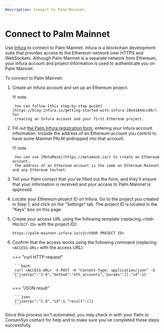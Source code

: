 ```yaml
---
Description: Connect to Palm Mainnet.
---
```


# Connect to Palm Mainnet

Use [Infura](https://infura.io/) to connect to Palm Mainnet.
Infura is a blockchain development suite that provides access to the Ethereum network over HTTPS and WebSockets.
Although Palm Mainnet is a separate network from Ethereum, your Infura account and project information is used to
authenticate you on Palm Mainnet.

To connect to Palm Mainnet:

1. Create an Infura account and set up an Ethereum project.

    !!! note

        You can follow [this step-by-step guide](https://blog.infura.io/getting-started-with-infura-28e41844cc89/) for
        creating an Infura account and your first Ethereum project.


2. Fill out [the Palm Infura registration form](https://docs.google.com/forms/d/e/1FAIpQLSetkTsotYiiGdMjNkJEUgUyRlWliIQ7O8YGHbrzJyfnCYnBfA/viewform),
   entering your Infura account information.
   Include the address of an Ethereum account you control to have some Mainnet PALM airdropped into that account.

    !!! note

        You can use [MetaMask](https://metamask.io/) to create an Ethereum account.
        The address of an Ethereum account is the same on Ethereum Mainnet and any Ethereum testnet.

3. Tell your Palm contact that you've filled out the form, and they'll ensure that your information is received and
   your access to Palm Mainnet is approved.

4. Locate your Ethereum project ID on Infura.
   Go to the project you created in Step 1, and click on the "Settings" tab.
   The project ID is located in the "Keys" box on this page.

5. Create your access URL using the following template (replacing `<YOUR-PROJECT-ID>` with the project ID):

    ```url
    https://palm-mainnet.infura.io/v3/<YOUR PROJECT ID>
    ```

6. Confirm that the access works using the following command (replacing `<ACCESS-URL>` with the access URL):

    === "curl HTTP request"

        ```bash
        curl <ACCESS-URL> -X POST -H "Content-Type: application/json" -d '{"jsonrpc":"2.0","method":"eth_accounts","params":[],"id":1}'
        ```

    === "JSON result"

        ```json
        {"jsonrpc":"2.0","id":1,"result":[]}
        ```

Since this process isn't automated, you may check in with your Palm or ConsenSys contact for help and to make sure you've
completed these steps successfully.
